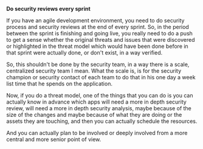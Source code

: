 **Do security reviews every sprint**

If you have an agile development environment, you need to do security process and security reviews at the end of every sprint. So, in the period between the sprint is finishing and going live, you really need to do a push to get a sense whether the original threats and issues that were discovered or highlighted in the threat model which would have been done before in that sprint were actually done, or don't exist, in a way verified.

So, this shouldn't be done by the security team, in a way there is a scale, centralized security team I mean. What the scale is, is for the security champion or security contact of each team to do that in his one day a week list time that he spends on the application.

Now, if you do a threat model, one of the things that you can do is you can actually know in advance which apps will need a more in depth security review, will need a more in depth security analysis, maybe because of the size of the changes and maybe because of what they are doing or the assets they are touching, and then you can actually schedule the resources.

And you can actually plan to be involved or deeply involved from a more central and more senior point of view. 